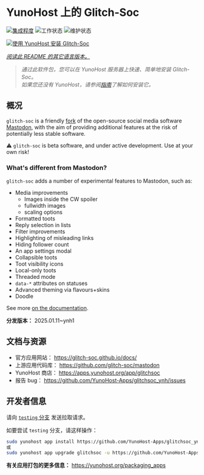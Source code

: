 <!--
注意：此 README 由 <https://github.com/YunoHost/apps/tree/master/tools/readme_generator> 自动生成
请勿手动编辑。
-->

# YunoHost 上的 Glitch-Soc

[![集成程度](https://apps.yunohost.org/badge/integration/glitchsoc)](https://ci-apps.yunohost.org/ci/apps/glitchsoc/)
![工作状态](https://apps.yunohost.org/badge/state/glitchsoc)
![维护状态](https://apps.yunohost.org/badge/maintained/glitchsoc)

[![使用 YunoHost 安装 Glitch-Soc](https://install-app.yunohost.org/install-with-yunohost.svg)](https://install-app.yunohost.org/?app=glitchsoc)

*[阅读此 README 的其它语言版本。](./ALL_README.md)*

> *通过此软件包，您可以在 YunoHost 服务器上快速、简单地安装 Glitch-Soc。*  
> *如果您还没有 YunoHost，请参阅[指南](https://yunohost.org/install)了解如何安装它。*

## 概况

`glitch-soc` is a friendly [fork](https://en.wikipedia.org/wiki/Fork_(software_development)) of the open-source social media software [Mastodon](https://joinmastodon.org/), with the aim of providing additional features at the risk of potentially less stable software.

⚠️ `glitch-soc` is beta software, and under active development. Use at your own risk!

###  What's different from Mastodon?

`glitch-soc` adds a number of experimental features to Mastodon, such as:

- Media improvements
  - Images inside the CW spoiler
  - fullwidth images
  - scaling options
- Formatted toots
- Reply selection in lists
- Filter improvements
- Highlighting of misleading links
- Hiding follower count
- An app settings modal
- Collapsible toots
- Toot visibility icons
- Local-only toots
- Threaded mode
- `data-*` attributes on statuses
- Advanced theming via flavours+skins
- Doodle

See more [on the documentation](https://glitch-soc.github.io/docs/).


**分发版本：** 2025.01.11~ynh1
## 文档与资源

- 官方应用网站： <https://glitch-soc.github.io/docs/>
- 上游应用代码库： <https://github.com/glitch-soc/mastodon>
- YunoHost 商店： <https://apps.yunohost.org/app/glitchsoc>
- 报告 bug： <https://github.com/YunoHost-Apps/glitchsoc_ynh/issues>

## 开发者信息

请向 [`testing` 分支](https://github.com/YunoHost-Apps/glitchsoc_ynh/tree/testing) 发送拉取请求。

如要尝试 `testing` 分支，请这样操作：

```bash
sudo yunohost app install https://github.com/YunoHost-Apps/glitchsoc_ynh/tree/testing --debug
或
sudo yunohost app upgrade glitchsoc -u https://github.com/YunoHost-Apps/glitchsoc_ynh/tree/testing --debug
```

**有关应用打包的更多信息：** <https://yunohost.org/packaging_apps>
